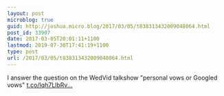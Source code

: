 ```yaml
---
layout: post
microblog: true
guid: http://joshua.micro.blog/2017/03/05/t838313432009048064.html
post_id: 33907
date: 2017-03-05T20:01:11+1100
lastmod: 2019-07-30T17:41:19+1100
type: post
url: /2017/03/05/t838313432009048064.html
---
```

I answer the question on the WedVid talkshow "personal vows or Googled vows" [t.co/Iqh7LlbRv...](https://t.co/Iqh7LlbRva)
